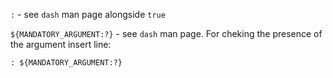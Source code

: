 `:` - see `dash` man page alongside `true`

`${MANDATORY_ARGUMENT:?}` - see `dash` man page. For cheking the
presence of the argument insert line:
```
: ${MANDATORY_ARGUMENT:?}
```
